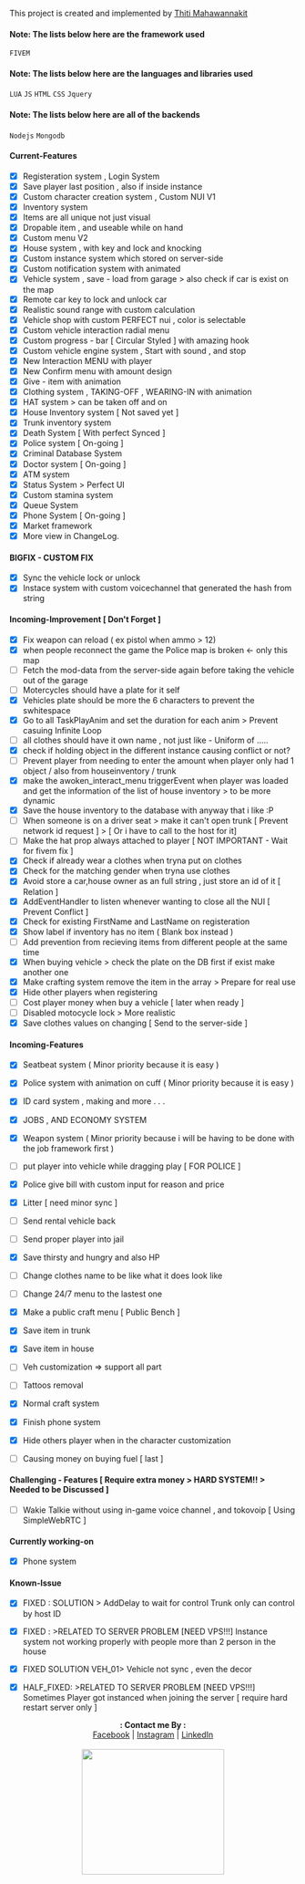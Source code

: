 This project is created and implemented by [Thiti Mahawannakit](https://www.facebook.com/n.o.m.o.r.e.1.2.8.0.2)

#### Note: The lists below here are the framework used
`FIVEM`

#### Note: The lists below here are the languages and libraries used
`LUA`
`JS`
`HTML`
`CSS`
`Jquery`

#### Note: The lists below here are all of the backends
`Nodejs`
`Mongodb`

#### Current-Features
- [x] Registeration system , Login System
- [x] Save player last position , also if inside instance
- [x] Custom character creation system , Custom NUI V1
- [x] Inventory system
- [x] Items are all unique not just visual
- [x] Dropable item , and useable while on hand
- [x] Custom menu V2
- [x] House system , with key and lock and knocking
- [x] Custom instance system which stored on server-side
- [x] Custom notification system with animated
- [x] Vehicle system , save - load from garage > also check if car is exist on the map
- [x] Remote car key to lock and unlock car
- [x] Realistic sound range with custom calculation
- [x] Vehicle shop with custom PERFECT nui , color is selectable
- [x] Custom vehicle interaction radial menu
- [x] Custom progress - bar [ Circular Styled ] with amazing hook
- [x] Custom vehicle engine system , Start with sound , and stop
- [x] New Interaction MENU with player
- [x] New Confirm menu with amount design
- [x] Give - item with animation
- [x] Clothing system , TAKING-OFF , WEARING-IN with animation
- [x] HAT system > can be taken off and on
- [x] House Inventory system [ Not saved yet ]
- [x] Trunk inventory system
- [x] Death System [ With perfect Synced ]
- [x] Police system [ On-going ]
- [x] Criminal Database System
- [x] Doctor system [ On-going ]
- [x] ATM system
- [x] Status System > Perfect UI
- [x] Custom stamina system
- [x] Queue System
- [x] Phone System [ On-going ]
- [x] Market framework
- [x] More view in ChangeLog.

#### BIGFIX - CUSTOM FIX
- [x] Sync the vehicle lock or unlock
- [x] Instace system with custom voicechannel that generated the hash from string

#### Incoming-Improvement [ Don't Forget ]
- [x] Fix weapon can reload ( ex pistol when ammo > 12)
- [x] when people reconnect the game the Police map is broken <- only this map
- [ ] Fetch the mod-data from the server-side again before taking the vehicle out of the garage
- [ ] Motercycles should have a plate for it self
- [x] Vehicles plate should be more the 6 characters to prevent the swhitespace
- [x] Go to all TaskPlayAnim and set the duration for each anim > Prevent casuing Infinite Loop
- [ ] all clothes should have it own name , not just like - Uniform of .....
- [x] check if holding object in the different instance causing conflict or not?
- [ ] Prevent player from needing to enter the amount when player only had 1 object / also from houseinventory / trunk
- [x] make the awoken_interact_menu triggerEvent when player was loaded and get the information of the list of house inventory > to be more dynamic
- [x] Save the house inventory to the database with anyway that i like :P
- [ ] When someone is on a driver seat > make it can't open trunk [ Prevent network id request ] > [ Or i have to call to the host for it]
- [ ] Make the hat prop always attached to player [ NOT IMPORTANT - Wait for fivem fix ]
- [x] Check if already wear a clothes when tryna put on clothes
- [x] Check for the matching gender when tryna use clothes
- [x] Avoid store a car,house owner as an full string , just store an id of it [ Relation ]
- [x] AddEventHandler to listen whenever wanting to close all the NUI [ Prevent Conflict ]
- [x] Check for existing FirstName and LastName on registeration
- [x] Show label if inventory has no item ( Blank box instead )
- [ ] Add prevention from recieving items from different people at the same time
- [x] When buying vehicle > check the plate on the DB first if exist make another one
- [x] Make crafting system remove the item in the array  >  Prepare for real use
- [x] Hide other players when registering
- [ ] Cost player money when buy a vehicle [ later when ready ]
- [ ] Disabled motocycle lock > More realistic
- [x] Save clothes values on changing [ Send to the server-side ]

#### Incoming-Features
- [x] Seatbeat system ( Minor priority because it is easy )
- [x] Police system with animation on cuff ( Minor priority because it is easy )
- [x] ID card system , making and more . . .
- [x] JOBS , AND ECONOMY SYSTEM
- [x] Weapon system ( Minor priority because i will be having to be done with the job framework first )

- [ ] put player into vehicle while dragging play [ FOR POLICE ]
- [x] Police give bill with custom input for reason and price
- [x] Litter [ need minor sync ]
- [ ] Send rental vehicle back
- [ ] Send proper player into jail
- [x] Save thirsty and hungry and also HP
- [ ] Change clothes name to be like what it does look like
- [ ] Change 24/7 menu to the lastest one
- [x] Make a public craft menu [ Public Bench ]
- [x] Save item in trunk
- [x] Save item in house
- [ ] Veh customization => support all part
- [ ] Tattoos removal
- [x] Normal craft system
- [x] Finish phone system
- [x] Hide others player when in the character customization
- [ ] Causing money on buying fuel [ last ]

#### Challenging - Features  [ Require extra money > HARD SYSTEM!! > Needed to be Discussed ]
- [ ] Wakie Talkie without using in-game voice channel , and tokovoip [ Using SimpleWebRTC ]

#### Currently working-on
- [x] Phone system

#### Known-Issue
- [x] FIXED : SOLUTION > AddDelay to wait for control Trunk only can control by host ID
- [x] FIXED : >RELATED TO SERVER PROBLEM [NEED VPS!!!] Instance system not working properly with people more than 2 person in the house
- [x] FIXED SOLUTION VEH_01> Vehicle not sync , even the decor
- [x] HALF_FIXED: >RELATED TO SERVER PROBLEM [NEED VPS!!!] Sometimes Player got instanced when joining the server  [ require hard restart server only ]


<p align="center">
  <b>: Contact me By :</b><br>
  <a href="https://www.facebook.com/thiti.developer">Facebook</a> |
  <a href="https://www.instagram.com/thiti.mwk/">Instagram</a> |
  <a href="https://www.linkedin.com/in/thiti-mahawannakit-558791183/">LinkedIn</a>
  <br><br>
  <img src="https://media.giphy.com/media/h1u6yvxlVKmfLiSryA/giphy.gif" width="250" height="220">
</p>

